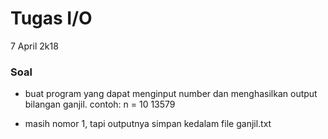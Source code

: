 # Tugas I/O
7 April 2k18

### Soal
- buat program yang dapat menginput
number dan menghasilkan output
bilangan ganjil.
contoh:
n = 10
13579

- masih nomor 1, tapi outputnya
simpan kedalam file ganjil.txt
